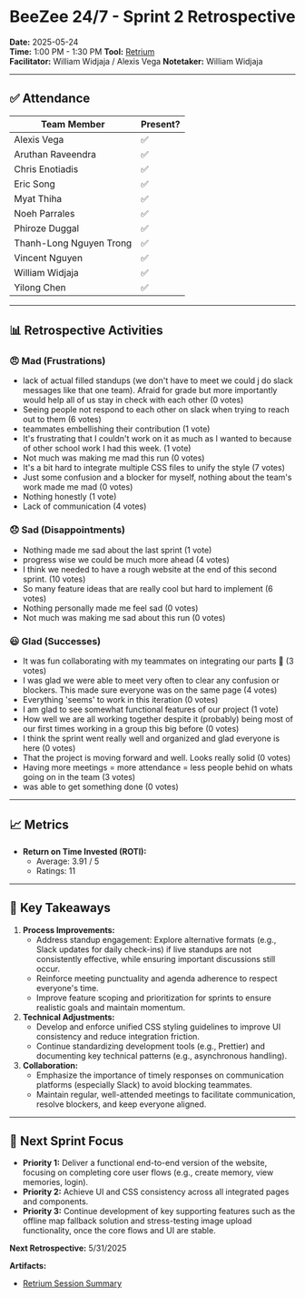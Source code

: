 # BeeZee 24/7 - Sprint 2 Retrospective

**Date:** 2025-05-24  
**Time:** 1:00 PM - 1:30 PM
**Tool:** [Retrium](https://app.retrium.com/team-room/74a0c95e-b95c-4a1d-97a7-5ab5a9d62579/history/5d933d33-80d8-4ac0-bd59-69a9cccdc152)  
**Facilitator:** William Widjaja / Alexis Vega
**Notetaker:** William Widjaja

---

## ✅ Attendance

| Team Member             | Present? |
| ----------------------- | -------- |
| Alexis Vega             | ✅       |
| Aruthan Raveendra       | ✅       |
| Chris Enotiadis         | ✅       |
| Eric Song               | ✅       |
| Myat Thiha              | ✅       |
| Noeh Parrales           | ✅       |
| Phiroze Duggal          | ✅       |
| Thanh-Long Nguyen Trong | ✅       |
| Vincent Nguyen          | ✅       |
| William Widjaja         | ✅       |
| Yilong Chen             | ✅       |

---

## 📊 Retrospective Activities

### 😠 **Mad (Frustrations)**

- lack of actual filled standups (we don't have to meet we could j do slack messages like that one team). Afraid for grade but more importantly would help all of us stay in check with each other (0 votes)
- Seeing people not respond to each other on slack when trying to reach out to them (6 votes)
- teammates embellishing their contribution (1 vote)
- It's frustrating that I couldn't work on it as much as I wanted to because of other school work I had this week. (1 vote)
- Not much was making me mad this run (0 votes)
- It's a bit hard to integrate multiple CSS files to unify the style (7 votes)
- Just some confusion and a blocker for myself, nothing about the team's work made me mad (0 votes)
- Nothing honestly (1 vote)
- Lack of communication (4 votes)

### 😞 **Sad (Disappointments)**

- Nothing made me sad about the last sprint (1 vote)
- progress wise we could be much more ahead (4 votes)
- I think we needed to have a rough website at the end of this second sprint. (10 votes)
- So many feature ideas that are really cool but hard to implement (6 votes)
- Nothing personally made me feel sad (0 votes)
- Not much was making me sad about this run (0 votes)

### 😃 **Glad (Successes)**

- It was fun collaborating with my teammates on integrating our parts 🥳 (3 votes)
- I was glad we were able to meet very often to clear any confusion or blockers. This made sure everyone was on the same page (4 votes)
- Everything 'seems' to work in this iteration (0 votes)
- I am glad to see somewhat functional features of our project (1 vote)
- How well we are all working together despite it (probably) being most of our first times working in a group this big before (0 votes)
- I think the sprint went really well and organized and glad everyone is here (0 votes)
- That the project is moving forward and well. Looks really solid (0 votes)
- Having more meetings = more attendance = less people behid on whats going on in the team (3 votes)
- was able to get something done (0 votes)

---

## 📈 **Metrics**

- **Return on Time Invested (ROTI):**
  - Average: 3.91 / 5
  - Ratings: 11

---

## 🔑 **Key Takeaways**

1. **Process Improvements:**
   - Address standup engagement: Explore alternative formats (e.g., Slack updates for daily check-ins) if live standups are not consistently effective, while ensuring important discussions still occur.
   - Reinforce meeting punctuality and agenda adherence to respect everyone's time.
   - Improve feature scoping and prioritization for sprints to ensure realistic goals and maintain momentum.
2. **Technical Adjustments:**
   - Develop and enforce unified CSS styling guidelines to improve UI consistency and reduce integration friction.
   - Continue standardizing development tools (e.g., Prettier) and documenting key technical patterns (e.g., asynchronous handling).
3. **Collaboration:**
   - Emphasize the importance of timely responses on communication platforms (especially Slack) to avoid blocking teammates.
   - Maintain regular, well-attended meetings to facilitate communication, resolve blockers, and keep everyone aligned.

---

## 🚀 **Next Sprint Focus**

- **Priority 1:** Deliver a functional end-to-end version of the website, focusing on completing core user flows (e.g., create memory, view memories, login).
- **Priority 2:** Achieve UI and CSS consistency across all integrated pages and components.
- **Priority 3:** Continue development of key supporting features such as the offline map fallback solution and stress-testing image upload functionality, once the core flows and UI are stable.

**Next Retrospective:** 5/31/2025

**Artifacts:**

- [Retrium Session Summary](https://app.retrium.com/team-room/74a0c95e-b95c-4a1d-97a7-5ab5a9d62579/history/5d933d33-80d8-4ac0-bd59-69a9cccdc152)
